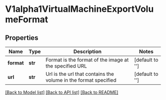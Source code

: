 # V1alpha1VirtualMachineExportVolumeFormat

## Properties
Name | Type | Description | Notes
------------ | ------------- | ------------- | -------------
**format** | **str** | Format is the format of the image at the specified URL | [default to '']
**url** | **str** | Url is the url that contains the volume in the format specified | [default to '']

[[Back to Model list]](../README.md#documentation-for-models) [[Back to API list]](../README.md#documentation-for-api-endpoints) [[Back to README]](../README.md)


